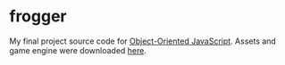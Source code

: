 # frogger

My final project source code for [Object-Oriented JavaScript](https://www.udacity.com/course/object-oriented-javascript--ud015). Assets and game engine were downloaded [here](https://github.com/udacity/frontend-nanodegree-arcade-game).
